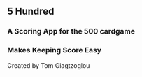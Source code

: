 ## 5 Hundred

### A Scoring App for the 500 cardgame 

### Makes Keeping Score Easy


Created by Tom Giagtzoglou
